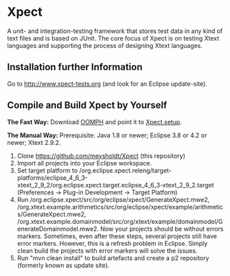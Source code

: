 <!--
Copyright (c) 2012-2017 TypeFox GmbH and itemis AG.
All rights reserved. This program and the accompanying materials
are made available under the terms of the Eclipse Public License v1.0
which accompanies this distribution, and is available at
http://www.eclipse.org/legal/epl-v10.html

Contributors:
  Moritz Eysholdt - Initial contribution and API
-->

# Xpect

A unit- and integration-testing framework that stores test data in any kind of text files and is based on JUnit. 
The core focus of Xpect is on testing Xtext languages and supporting the process of designing Xtext languages.


## Installation further Information

Go to http://www.xpect-tests.org (and look for an Eclipse update-site).


## Compile and Build Xpect by Yourself

**The Fast Way:** Download [OOMPH](https://wiki.eclipse.org/Eclipse_Oomph_Installer) and point it to [Xpect.setup](https://github.com/meysholdt/Xpect/raw/master/org.eclipse.xpect.releng/Xpect.setup).

**The Manual Way:** Prerequisite: Java 1.8 or newer; Eclipse 3.8 or 4.2 or newer; Xtext 2.9.2.

 1. Clone https://github.com/meysholdt/Xpect (this repository)
 2. Import all projects into your Eclipse workspace.
 3. Set target platform to /org.eclipse.xpect.releng/target-platforms/eclipse_4_6_3-xtext_2_9_2/org.eclipse.xpect.target.eclipse_4_6_3-xtext_2_9_2.target (Preferences -> Plug-in Development -> Target Platform)
 4. Run /org.eclipse.xpect/src/org/eclipse/xpect/GenerateXpect.mwe2, /org.xtext.example.arithmetics/src/org/eclipse/xpect/example/arithmetics/GenerateXpect.mwe2, /org.xtext.example.domainmodel/src/org/xtext/example/domainmodel/GenerateDomainmodel.mwe2. Now your projects should be without errors markers. Sometimes, even after these steps, several projects still have error markers. However, this is a refresh problem in Eclipse. Simply clean build the projects with error markers will solve the issues.
 5. Run "mvn clean install" to build artefacts and create a p2 repository (formerly known as update site).


 
